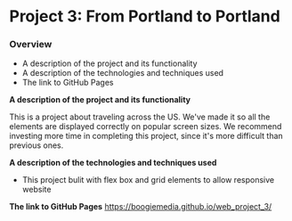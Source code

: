 # Project 3: From Portland to Portland

### Overview
* A description of the project and its functionality
* A description of the technologies and techniques used
* The link to GitHub Pages

**A description of the project and its functionality**

This is a project about traveling across the US. We've made it so all the elements are displayed correctly on popular screen sizes. We recommend investing more time in completing this project, since it's more difficult than previous ones.

**A description of the technologies and techniques used**

* This project bulit with flex box and grid elements to allow responsive website

**The link to GitHub Pages**
https://boogiemedia.github.io/web_project_3/
